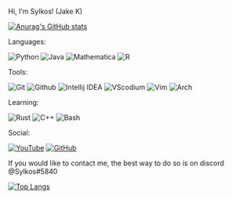 Hi, I’m Sylkos! (Jake K)

[![Anurag's GitHub stats](https://github-readme-stats.vercel.app/api?username=Sylk0s&count_private=true&show_icons=true&theme=tokyonight)](https://github.com/anuraghazra/github-readme-stats)

Languages:

![Python](https://img.shields.io/badge/-Python-ffba01?style=flat-square&logo=python&logoColor=white)
![Java](https://img.shields.io/badge/Java-d65d0e?style=flat-square&logo=java&logoColor=white)
![Mathematica](https://img.shields.io/badge/Mathematica-000000?style=flat-square&logo=wolframmathematica&logoColor=ff0000)
![R](https://img.shields.io/badge/R-1261a0?style=flat-square&logo=r&logoColor=white)

Tools:

![Git](https://img.shields.io/badge/Git-orange?style=flat-square&logo=Git&logoColor=white)
![Github](https://img.shields.io/badge/Github-gray?style=flat-square&logo=Github&logoColor=white)
![Intellij IDEA](https://img.shields.io/badge/Intellij-ff0066?style=flat-square&logo=IntelliJ-IDEA&logoColor=white)
![VScodium](https://img.shields.io/badge/VScodium-0084e0?style=flat-square&logo=visualstudiocode&logoColor=white)
![Vim](https://img.shields.io/badge/Vim-2e6930?style=flat-square&logo=vim&logoColor=white)
![Arch](https://img.shields.io/badge/Arch%20Linux-009dff?style=flat-square&logo=archlinux&logoColor=white)

Learning:

![Rust](https://img.shields.io/badge/Rust-b7410e?style=flat-square&logo=rust&logoColor=white)
![C++](https://img.shields.io/badge/C++-03254c?style=flat-square&logo=cplusplus&logoColor=white)
![Bash](https://img.shields.io/badge/Bash-03ac13?style=flat-square&logo=gnubash&logoColor=white)

Social:

[![YouTube](https://img.shields.io/youtube/channel/subscribers/UCeeEphYNfG0NutXAoakI3kg?color=c4302b&label=Sylkos&logo=youtube&logoColor=c4302b&style=for-the-badge)](https://www.youtube.com/Sylkos)
[![GitHub](https://img.shields.io/github/followers/Sylk0s?color=192841&label=Sylk0s&logo=github&logoColor=192841&style=for-the-badge)](https://github.com/Sylk0s)

If you would like to contact me, the best way to do so is on discord @Sylkos#5840

[![Top Langs](https://github-readme-stats.vercel.app/api/top-langs/?username=Sylk0s&hide=Mathematica&langs_count=8&layout=compact&theme=tokyonight)](https://github.com/anuraghazra/github-readme-stats)
